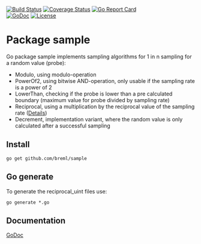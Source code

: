 [![Build Status](https://travis-ci.org/breml/sample.svg)](https://travis-ci.org/breml/sample) [![Coverage Status](https://coveralls.io/repos/breml/sample/badge.svg?branch=master&service=github)](https://coveralls.io/github/breml/sample?branch=master) [![Go Report Card](http://goreportcard.com/badge/breml/sample)](http://goreportcard.com/report/breml/sample)  
[![GoDoc](https://godoc.org/github.com/breml/sample?status.svg)](https://godoc.org/github.com/breml/sample) [![License](https://img.shields.io/badge/license-MIT-blue.svg)](LICENSE)

# Package sample

Go package sample implements sampling algorithms for 1 in n sampling for a random value (probe):

* Modulo, using modulo-operation
* PowerOf2, using bitwise AND-operation, only usable if the sampling rate is a power of 2
* LowerThan, checking if the probe is lower than a pre calculated boundary (maximum value for probe divided by sampling rate)
* Reciprocal, using a multiplication by the reciprocal value of the sampling rate ([Details](https://breml.github.io/blog/2015/10/22/dividable-without-remainder/))
* Decrement, implementation variant, where the random value is only calculated after a successful sampling

## Install

	go get github.com/breml/sample

## Go generate

To generate the reciprocal_uint files use:
    
    go generate *.go

## Documentation

[GoDoc](https://godoc.org/github.com/breml/sample)
